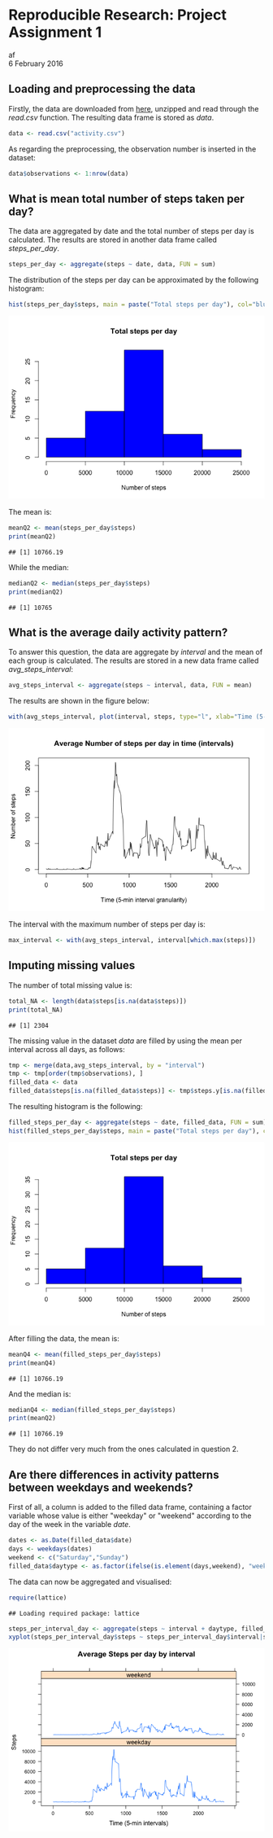 # Reproducible Research: Project Assignment 1
af  
6 February 2016  
## Loading and preprocessing the data
Firstly, the data are downloaded from [here](http://d396qusza40orc.cloudfront.net/repdata%2Fdata%2Factivity.zip), unzipped and read through the *read.csv* function. The resulting data frame is stored as *data*.


```r
data <- read.csv("activity.csv")
```

As regarding the preprocessing, the observation number is inserted in the dataset:


```r
data$observations <- 1:nrow(data)
```

## What is mean total number of steps taken per day?
The data are aggregated by date and the total number of steps per day is calculated. The results are stored in another data frame called *steps_per_day*.


```r
steps_per_day <- aggregate(steps ~ date, data, FUN = sum)
```

The distribution of the steps per day can be approximated by the following histogram:


```r
hist(steps_per_day$steps, main = paste("Total steps per day"), col="blue", xlab="Number of steps")
```

![](RepData_PA1_files/figure-html/unnamed-chunk-4-1.png)

The mean is:


```r
meanQ2 <- mean(steps_per_day$steps)
print(meanQ2)
```

```
## [1] 10766.19
```

While the median:

```r
medianQ2 <- median(steps_per_day$steps)
print(medianQ2)
```

```
## [1] 10765
```

## What is the average daily activity pattern?

To answer this question, the data are aggregate by *interval* and the mean of each group is calculated. The results are stored in a new data frame called *avg_steps_interval*:


```r
avg_steps_interval <- aggregate(steps ~ interval, data, FUN = mean)
```

The results are shown in the figure below:


```r
with(avg_steps_interval, plot(interval, steps, type="l", xlab="Time (5-min interval granularity)", ylab="Number of steps",main="Average Number of steps per day in time (intervals)"))
```

![](RepData_PA1_files/figure-html/unnamed-chunk-8-1.png)

The interval with the maximum number of steps per day is:


```r
max_interval <- with(avg_steps_interval, interval[which.max(steps)])
```

## Imputing missing values

The number of total missing value is:


```r
total_NA <- length(data$steps[is.na(data$steps)])
print(total_NA)
```

```
## [1] 2304
```

The missing value in the dataset *data* are filled by using the mean per interval across all days, as follows:


```r
tmp <- merge(data,avg_steps_interval, by = "interval")
tmp <- tmp[order(tmp$observations), ]
filled_data <- data
filled_data$steps[is.na(filled_data$steps)] <- tmp$steps.y[is.na(filled_data$steps)]
```

The resulting histogram is the following:

```r
filled_steps_per_day <- aggregate(steps ~ date, filled_data, FUN = sum)
hist(filled_steps_per_day$steps, main = paste("Total steps per day"), col="blue", xlab="Number of steps")
```

![](RepData_PA1_files/figure-html/unnamed-chunk-12-1.png)

After filling the data, the mean is:

```r
meanQ4 <- mean(filled_steps_per_day$steps)
print(meanQ4)
```

```
## [1] 10766.19
```

And the median is:

```r
medianQ4 <- median(filled_steps_per_day$steps)
print(meanQ2)
```

```
## [1] 10766.19
```

They do not differ very much from the ones calculated in question 2.

## Are there differences in activity patterns between weekdays and weekends?

First of all, a column is added to the filled data frame, containing a factor variable whose value is either "weekday" or "weekend" according to the day of the week in the variable *date*.


```r
dates <- as.Date(filled_data$date)
days <- weekdays(dates)
weekend <- c("Saturday","Sunday")
filled_data$daytype <- as.factor(ifelse(is.element(days,weekend), "weekend", "weekday"))
```

The data can now be aggregated and visualised:


```r
require(lattice)
```

```
## Loading required package: lattice
```

```r
steps_per_interval_day <- aggregate(steps ~ interval + daytype, filled_data, FUN = sum)
xyplot(steps_per_interval_day$steps ~ steps_per_interval_day$interval|steps_per_interval_day$daytype, main="Average Steps per day by interval",xlab="Time (5-min intervals)", ylab="Steps",layout=c(1,2), type="l")
```

![](RepData_PA1_files/figure-html/unnamed-chunk-16-1.png)
